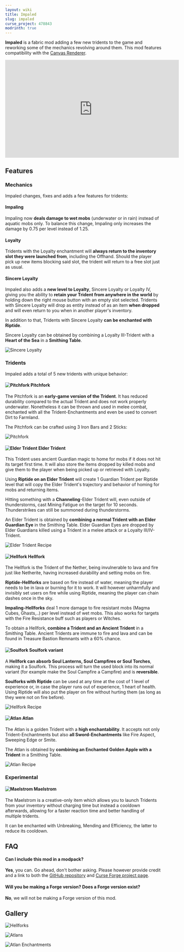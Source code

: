 ```yaml
---
layout: wiki
title: Impaled
slug: impaled
curse_project: 478843
modrinth: true
---
```

**Impaled** is a fabric mod adding a few new tridents to the game and reworking some of the mechanics revolving around them. This mod features compatibility with the [Canvas Renderer](https://www.curseforge.com/minecraft/mc-mods/canvas-renderer).

<div>
<iframe width="560" height="315" src="https://www.youtube.com/embed/9JhblcRTRu8" title="YouTube video player" frameborder="0" allow="accelerometer; autoplay; clipboard-write; encrypted-media; gyroscope; picture-in-picture" allowfullscreen></iframe>
</div>

## Features

### Mechanics

Impaled changes, fixes and adds a few features for tridents:

 
#### Impaling

Impaling now **deals damage to wet mobs** (underwater or in rain) instead of aquatic mobs only.
To balance this change, Impaling only increases the damage by 0.75 per level instead of 1.25.

 
#### Loyalty

Tridents with the Loyalty enchantment will **always return to the inventory slot they were launched from**, including the Offhand.
Should the player pick up new items blocking said slot, the trident will return to a free slot just as usual.

 
#### Sincere Loyalty

Impaled also adds a **new level to Loyalty**, Sincere Loyalty or Loyalty IV, giving you the ability to **retain your Trident from anywhere in the world** by holding down the right mouse button with an empty slot selected.
Tridents with Sincere Loyalty will drop as entity instead of as an item **when dropped** and will even return to you when in another player's inventory.

In addition to that, Tridents with Sincere Loyalty **can be enchanted with Riptide**.

Sincere Loyalty can be obtained by combining a Loyalty III-Trident with a **Heart of the Sea** in a **Smithing Table**.

![Sincere Loyalty](SincereLoyaltyRecipe.png)
 
 
### Tridents

Impaled adds a total of 5 new tridents with unique behavior:

 
#### ![Pitchfork](pitchfork_item.png) Pitchfork

The Pitchfork is an **early-game version of the Trident**. It has reduced durability compared to the actual Trident and does not work properly underwater.
Nonetheless it can be thrown and used in melee combat, enchanted with all the Trident-Enchantments and even be used to convert Dirt to Farmland.

The Pitchfork can be crafted using 3 Iron Bars and 2 Sticks:

 
![Pitchfork](Pitchfork.png)

 
#### ![Elder Trident](elder_trident.png) Elder Trident

This Trident uses ancient Guardian magic to home for mobs if it does not hit its target first time.
It will also store the items dropped by killed mobs and give them to the player when being picked up or retrieved with Loyalty. 

Using **Riptide on an Elder Trident** will create 1 Guardian Trident per Riptide level that will copy the Elder Trident's trajectory and behavior of homing for mobs and returning items.

Hitting something with a **Channeling**-Elder Trident will, even outside of thunderstorms, cast Mining Fatigue on the target for 10 seconds.
Thunderstrikes can still be summoned during thunderstorms.

An Elder Trident is obtained by **combining a normal Trident with an Elder Guardian Eye** in the Smithing Table.
Elder Guardian Eyes are dropped by Elder Guardians killed using a Trident in a melee attack or a Loyalty III/IV-Trident.

 
![Elder Trident Recipe](ElderTrident.png)
 
#### ![Hellfork](hellfork_item.png) Hellfork

The Hellfork is the Trident of the Nether, being invulnerable to lava and fire just like Netherite, having increased durability and setting mobs on fire.

**Riptide-Hellforks** are based on fire instead of water, meaning the player needs to be in lava or burning for it to work.
It will however unharmfully and invisibly set users on fire while using Riptide, meaning the player can chain dashes once in the sky.

**Impaling-Hellforks** deal 1 more damage to fire resistant mobs (Magma Cubes, Ghasts,..) per level instead of wet mobs.
This also works for targets with the Fire Resistance buff such as players or Witches.

To obtain a Hellfork, **combine a Trident and an Ancient Trident** in a Smithing Table.
Ancient Tridents are immune to fire and lava and can be found in Treasure Bastion Remnants with a 60% chance.

 
#### ![Soulfork](soulfork.png) Soulfork variant

A **Hellfork can absorb Soul Lanterns, Soul Campfires or Soul Torches**, making it a Soulfork.
This process will turn the used block into its normal variant (for example make the Soul Campfire a Campfire) and is **reversible**.

**Soulforks with Riptide** can be used at any time at the cost of 1 level of experience or, in case the player runs out of experience, 1 heart of health.
Using Riptide will also put the player on fire without hurting them (as long as they were not on fire before).

 
![Hellfork Recipe](Hellfork.png)

 
#### ![Atlan](atlan_item.png) Atlan

The Atlan is a golden Trident with a **high enchantability**. It accepts not only Trident-Enchantments but also **all Sword-Enchantments** like Fire Aspect, Sweeping Edge or Smite.

The Atlan is obtained by **combining an Enchanted Golden Apple with a Trident** in a Smithing Table.

 
![Atlan Recipe](Atlan.png)
 
 
### Experimental

 

#### ![Maelstrom](Maelstrom.png) Maelstrom

The Maelstrom is a creative-only item which allows you to launch Tridents from your inventory without charging time but instead a cooldown afterwards, allowing for a faster reaction time and better handling of multiple tridents.

It can be enchanted with Unbreaking, Mending and Efficiency, the latter to reduce its cooldown.

 
 
## FAQ

#### Can I include this mod in a modpack?

**Yes**, you can. Go ahead, don't bother asking. Please  however provide credit and a link to both the [GitHub repository](https://github.com/Ladysnake/Impaled) and [Curse Forge project page](https://www.curseforge.com/minecraft/mc-mods/Impaled).

#### Will you be making a Forge version? Does a Forge version exist?

**No**, we will not be making a Forge version of this mod.
 

## Gallery

![Hellforks](Hellforks.jpg)

![Atlans](Atlans.jpg)

![Atlan Enchantments](AtlanEnchantmentsRAT.png)
